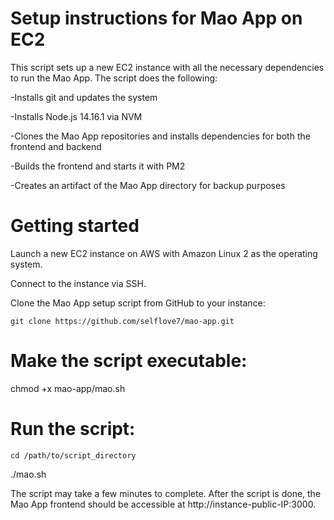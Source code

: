 # Setup instructions for Mao App on EC2
<p> This script sets up a new EC2 instance with all the necessary dependencies to run the Mao App. The script does the following:  </p>

  -Installs git and updates the system
  
  -Installs Node.js 14.16.1 via NVM
  
  -Clones the Mao App repositories and installs dependencies for both the frontend and backend
  
  -Builds the frontend and starts it with PM2
  
  -Creates an artifact of the Mao App directory for backup purposes
  
<h1> Getting started </h1>

<p> Launch a new EC2 instance on AWS with Amazon Linux 2 as the operating system. </p>

<p> Connect to the instance via SSH.</p>

<p> Clone the Mao App setup script from GitHub to your instance: </p>

    git clone https://github.com/selflove7/mao-app.git
    
<h1> Make the script executable: </h1>
    
   chmod +x mao-app/mao.sh

<h1> Run the script: </h1>
    
    cd /path/to/script_directory
   ./mao.sh

<p> The script may take a few minutes to complete. After the script is done, 
  the Mao App frontend should be accessible at http://instance-public-IP:3000. </p>



